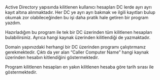 Active Directory yapısında kilitlenen kullanıcı hesapları DC lerde ayrı ayrı kayıt altına alınmaktadır. Her DC ye ayrı ayrı bakmak ve ilgili kayıtları bulup okumak zor olabileceğinden bu işi daha pratik hale getiren bir program yazdım.

Hazırladığım bu program ile tek bir DC üzerinden tüm kilitlenen hesapları bulabilirsiniz. Ayrıca hangi kaynak üzerinden kilitlendiği de yazmaktadır.

Domain yapınızdaki herhangi bir DC üzerinden programı çalıştırmanız gerekmektedir. Çıktı da yer alan “Caller Computer Name” hangi kaynak üzerinden hesabın kitlendiğini göstermektedir.

Program kilitlenen hesapları en yakın kilitlenen hesaba göre tarih sırası ile göstermektedir.
